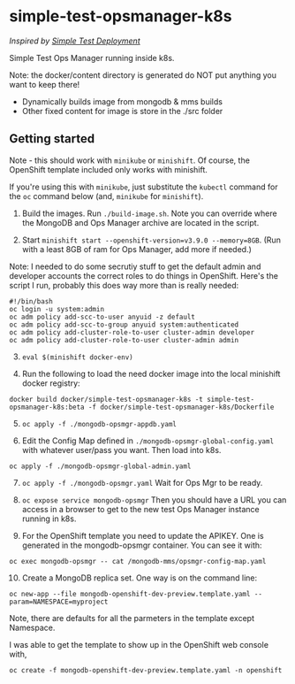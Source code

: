 simple-test-opsmanager-k8s
==========================
*Inspired by [Simple Test Deployment](https://docs.opsmanager.mongodb.com/current/tutorial/install-simple-test-deployment/)*


Simple Test Ops Manager running inside k8s.

Note: the docker/content directory is generated
do NOT put anything you want to keep there!

- Dynamically builds image from mongodb & mms builds
- Other fixed content for image is store in the ./src folder

Getting started
---------------

Note - this should work with `minikube` or `minishift`. Of course, the OpenShift template included only works with minishift.

If you're using this with `minikube`, just substitute the `kubectl` command for the `oc` command below (and, `minikube` for `minishift`).

1. Build the images. Run `./build-image.sh`. Note you can override where the MongoDB and Ops Manager archive are located in the script.

2. Start `minishift start --openshift-version=v3.9.0 --memory=8GB`.  (Run with a least 8GB of ram for Ops Manager, add more if needed.)

Note: I needed to do some secrutiy stuff to get the default admin and developer accounts the correct roles to do things in OpenShift.
Here's the script I run, probably this does way more than is really needed:

```
#!/bin/bash
oc login -u system:admin
oc adm policy add-scc-to-user anyuid -z default
oc adm policy add-scc-to-group anyuid system:authenticated
oc adm policy add-cluster-role-to-user cluster-admin developer
oc adm policy add-cluster-role-to-user cluster-admin admin
```

3. `eval $(minishift docker-env)`

4. Run the following to load the need docker image into the local minishift docker registry:

```
docker build docker/simple-test-opsmanager-k8s -t simple-test-opsmanager-k8s:beta -f docker/simple-test-opsmanager-k8s/Dockerfile
```

5. `oc apply -f ./mongodb-opsmgr-appdb.yaml`

6. Edit the Config Map defined in `./mongodb-opsmgr-global-config.yaml` with whatever user/pass you want. Then load into k8s.

```
oc apply -f ./mongodb-opsmgr-global-admin.yaml
```

7. `oc apply -f ./mongodb-opsmgr.yaml`
Wait for Ops Mgr to be ready.

8. `oc expose service mongodb-opsmgr` 
Then you should have a URL you can access in a browser to get  to the new test Ops Manager instance running in k8s.

9. For the OpenShift template you need to update the APIKEY. One is generated in the mongodb-opsmgr container. You can see it with:

```
oc exec mongodb-opsmgr -- cat /mongodb-mms/opsmgr-config-map.yaml
```

10. Create a MongoDB replica set. One way is on the command line:

```
oc new-app --file mongodb-openshift-dev-preview.template.yaml --param=NAMESPACE=myproject
```
Note, there are defaults for all the parmeters in the template except Namespace.


I was able to get the template to show up in the OpenShift web console with, 

```
oc create -f mongodb-openshift-dev-preview.template.yaml -n openshift
```


